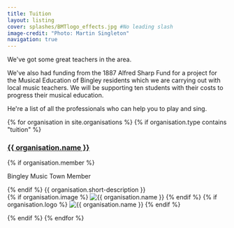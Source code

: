 ```yaml
---
title: Tuition
layout: listing
cover: splashes/BMTlogo_effects.jpg #No leading slash
image-credit: "Photo: Martin Singleton"
navigation: true
---
```


We've got some great teachers in the area.

We've also had funding from the 1887 Alfred Sharp Fund for a project for the Musical Education of Bingley residents which we are carrying out with local music teachers. We will be supporting ten students with their costs to progress their musical education.  

He're a list of all the professionals who can help you to play and sing.

<div class="container logos">
{% for organisation in site.organisations %}
{% if organisation.type contains "tuition" %}

<div class="row"> 
<div class="column-8" markdown="1">
<h3><a href="{{ organisation.url }}">{{ organisation.name }}</a></h3>
{% if organisation.member %}
<div class="member-badge">
<p>Bingley Music Town Member</p>
</div>
{% endif %}
{{ organisation.short-description }}
<!--<div class="org-contact" markdown="1">
{% if organisation.email %}* **Email:** [{{ organisation.email }}](mailto:{{ organisation.email }}){% endif %}
{% if organisation.website %}* **Web:** [{{ organisation.website }} <i class="fa fa-external-link" aria-hidden="true"></i>]({{ organisation.website }}){:target="_blank" rel="noopener noreferrer"}{% endif %}
</div>-->
</div>
<div class="column-4 organisation-image">
{% if organisation.image %}
<img src="{{ '/assets/images/organisations' | relative_url }}/{{ organisation.image }}" alt="{{ organisation.name }}" title="{{ organisation.name }}"  class="img-responsive" />
{% endif %}
{% if organisation.logo %}
<img src="{{ '/assets/images/logos' | relative_url }}/{{ organisation.logo }}" alt="{{ organisation.name }}" title="{{ organisation.name }}"  class="img-responsive" />
{% endif %}

</div>

</div>

{% endif %}
{% endfor %}
</div>


